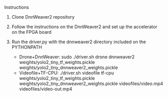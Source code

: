 Instructions

1. Clone DnnWeaver2 repository

2. Follow the instructions on the DnnWeaver2 and set up the accelerator on the FPGA board

3. Run the driver.py with the dnnweaver2 directory included on the PYTHONPATH

	* Drone+DnnWeaver: sudo ./driver.sh drone dnnweaver2 weights/yolo2_tiny_tf_weights.pickle weights/yolo2_tiny_dnnweaver2_weights.pickle
	* Videofile+TF-CPU: ./driver.sh videofile tf-cpu weights/yolo2_tiny_tf_weights.pickle weights/yolo2_tiny_dnnweaver2_weights.pickle videofiles/video.mp4 videofiles/video-out.mp4
